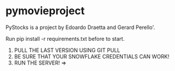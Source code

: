 # pymovieproject

PyStocks is a project by Edoardo Draetta and Gerard Perello'.

Run pip install -r requirements.txt before to start.


1. PULL THE LAST VERSION USING GIT PULL
2. BE SURE THAT YOUR SNOWFLAKE CREDENTIALS CAN WORK!
3. RUN THE SERVER! => 